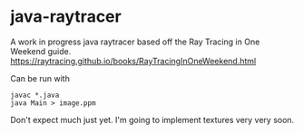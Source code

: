 # java-raytracer
A work in progress java raytracer based off the Ray Tracing in One Weekend guide.
https://raytracing.github.io/books/RayTracingInOneWeekend.html

Can be run with
```
javac *.java
java Main > image.ppm
```
Don't expect much just yet. I'm going to implement textures very very soon.
